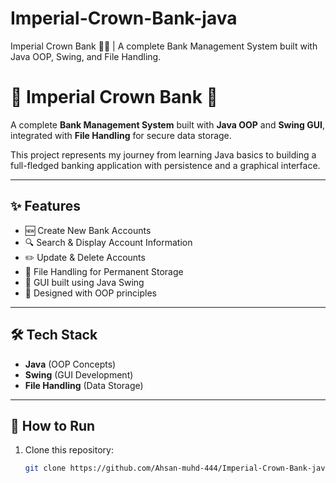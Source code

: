 # Imperial-Crown-Bank-java
Imperial Crown Bank 🏦👑 | A complete Bank Management System built with Java OOP, Swing, and File Handling.

# 👑 Imperial Crown Bank 🏦  

A complete **Bank Management System** built with **Java OOP** and **Swing GUI**, integrated with **File Handling** for secure data storage.  

This project represents my journey from learning Java basics to building a full-fledged banking application with persistence and a graphical interface.  

---

## ✨ Features
- 🆕 Create New Bank Accounts  
- 🔍 Search & Display Account Information  
- ✏️ Update & Delete Accounts  
- 💾 File Handling for Permanent Storage  
- 🎨 GUI built using Java Swing  
- 📐 Designed with OOP principles  

---

## 🛠️ Tech Stack
- **Java** (OOP Concepts)  
- **Swing** (GUI Development)  
- **File Handling** (Data Storage)  

---

## 🚀 How to Run
1. Clone this repository:  
   ```bash
   git clone https://github.com/Ahsan-muhd-444/Imperial-Crown-Bank-java.git
